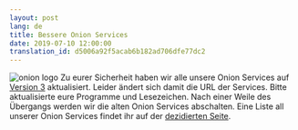 ```yaml
---
layout: post
lang: de
title: Bessere Onion Services
date: 2019-07-10 12:00:00
translation_id: d5006a92f5acab6b182ad706dfe77dc2
---
```

![onion logo](/assets/img/Onion_Color.png)
Zu eurer Sicherheit haben wir alle unsere Onion Services auf [Version 3](https://trac.torproject.org/projects/tor/wiki/doc/HiddenServiceNames#Whyarev3onionsbetter) aktualisiert.
Leider ändert sich damit die URL der Services. Bitte aktualisierte eure Programme und Lesezeichen. Nach einer Weile des Übergangs werden wir die alten Onion Services abschalten.
Eine Liste all unserer Onion Services findet ihr auf der [dezidierten Seite](/services/onion.html).
